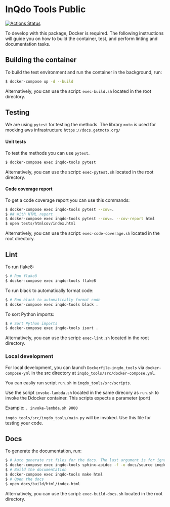 # InQdo Tools Public

[![Actions Status](https://github.com/inQdo/inqdo-tools-public/workflows/CI/badge.svg)](https://github.com/inQdo/inqdo-tools-public/actions)

To develop with this package, Docker is required. The following instructions will guide you on how to build the container, test, and perform linting and documentation tasks.

## Building the container
To build the test environment and run the container in the background, run:

```sh
$ docker-compose up -d --build
```

Alternatively, you can use the script: `exec-build.sh` located in the root directory. 


## Testing
We are using `pytest` for testing the methods.
The library `moto` is used for mocking aws infrastructure `https://docs.getmoto.org/`


#### Unit tests
To test the methods you can use `pytest`.

```sh
$ docker-compose exec inqdo-tools pytest
```

Alternatively, you can use the script: `exec-pytest.sh` located in the root directory. 

#### Code coverage report
To get a code coverage report you can use this commands:

```sh
$ docker-compose exec inqdo-tools pytest --cov=.
$ ## With HTML report
$ docker-compose exec inqdo-tools pytest --cov=. --cov-report html
$ open tests/htmlcov/index.html
```

Alternatively, you can use the script: `exec-code-coverage.sh` located in the root directory.


## Lint

To run flake8:

```sh
$ # Run flake8
$ docker-compose exec inqdo-tools flake8
```

To run black to automatically format code:

```sh
$ # Run black to automatically format code
$ docker-compose exec inqdo-tools black .
```

To sort Python imports:

```sh
$ # Sort Python imports
$ docker-compose exec inqdo-tools isort .
```

Alternatively, you can use the script: `exec-lint.sh` located in the root directory.

### Local development

For local development, you can launch `Dockerfile-inqdo_tools` via `docker-compose-yml` in the src directory at `inqdo_tools/src/docker-compose.yml`.

You can easliy run script `run.sh` in `inqdo_tools/src/scripts`.

Use the script `invoke-lambda.sh` located in the same direcory as `run.sh` to invoke the Ddocker container.
This scripts expects a parameter (port)

Example: `. invoke-lambda.sh 9000`

`inqdo_tools/src/inqdo_tools/main.py` will be invoked. Use this file for testing your code.


## Docs
To generate the documentation, run:

```sh
$ # Auto generate rst files for the docs. The last argument is for ignoring the debug.py file from the docs
$ docker-compose exec inqdo-tools sphinx-apidoc -f -o docs/source inqdo_tools inqdo_tools/debug.py
$ # Build the documentation
$ docker-compose exec inqdo-tools make html
$ # Open the docs
$ open docs/build/html/index.html
```

Alternatively, you can use the script: `exec-build-docs.sh` located in the root directory.
